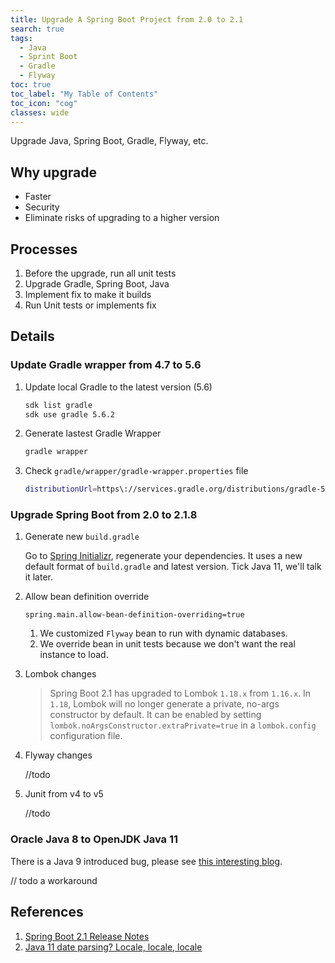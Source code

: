 ```yaml
---
title: Upgrade A Spring Boot Project from 2.0 to 2.1
search: true
tags: 
  - Java
  - Sprint Boot
  - Gradle
  - Flyway
toc: true
toc_label: "My Table of Contents"
toc_icon: "cog"
classes: wide
---
```


Upgrade Java, Spring Boot, Gradle, Flyway, etc.

## Why upgrade

- Faster
- Security
- Eliminate risks of upgrading to a higher version

## Processes

1. Before the upgrade, run all unit tests
2. Upgrade Gradle, Spring Boot, Java
3. Implement fix to make it builds
4. Run Unit tests or implements fix

## Details

### Update Gradle wrapper from 4.7 to 5.6

1. Update local Gradle to the latest version (5.6)

    ```bash
    sdk list gradle
    sdk use gradle 5.6.2
    ```

2. Generate lastest Gradle Wrapper

    ```bash
    gradle wrapper
    ```

3. Check `gradle/wrapper/gradle-wrapper.properties` file

      ```bash
      distributionUrl=https\://services.gradle.org/distributions/gradle-5.6.2-bin.zip
      ```

### Upgrade Spring Boot from 2.0 to 2.1.8

1. Generate new `build.gradle`

    Go to [Spring Initializr](https://start.spring.io/), regenerate your dependencies. It uses a new default format of `build.gradle` and latest version. Tick Java 11, we'll talk it later.

2. Allow bean definition override

    ```properties
    spring.main.allow-bean-definition-overriding=true
    ```

    1. We customized `Flyway` bean to run with dynamic databases.
    2. We override bean in unit tests because we don't want the real instance to load.

3. Lombok changes

    >Spring Boot 2.1 has upgraded to Lombok `1.18.x` from `1.16.x`. In `1.18`, Lombok will no longer generate a private, no-args constructor by default. It can be enabled by setting `lombok.noArgsConstructor.extraPrivate=true` in a `lombok.config` configuration file.

4. Flyway changes

    //todo

5. Junit from v4 to v5

    //todo

### Oracle Java 8 to OpenJDK Java 11

There is a Java 9 introduced bug, please see [this interesting blog](https://blog.andornot.com/blog/java-11-date-parsing-locale-locale-locale/).

// todo a workaround

## References

1. [Spring Boot 2.1 Release Notes](https://github.com/spring-projects/spring-boot/wiki/Spring-Boot-2.1-Release-Notes#bean-overriding)
2. [Java 11 date parsing? Locale, locale, locale](https://blog.andornot.com/blog/java-11-date-parsing-locale-locale-locale/)
